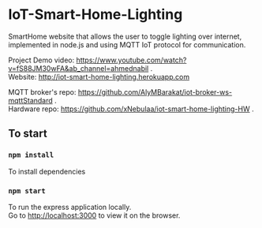 # IoT-Smart-Home-Lighting

SmartHome website that allows the user to toggle lighting over internet, implemented in node.js and using MQTT IoT protocol for communication.

Project Demo video: https://www.youtube.com/watch?v=fS88JM30wFA&ab_channel=ahmednabil .\
Website: http://iot-smart-home-lighting.herokuapp.com

MQTT broker's repo: https://github.com/AlyMBarakat/iot-broker-ws-mqttStandard .\
Hardware repo: https://github.com/xNebulaa/iot-smart-home-lighting-HW .


## To start

### `npm install`
To install dependencies

### `npm start`
To run the express application locally.\
Go to [http://localhost:3000](http://localhost:3000) to view it on the browser.
